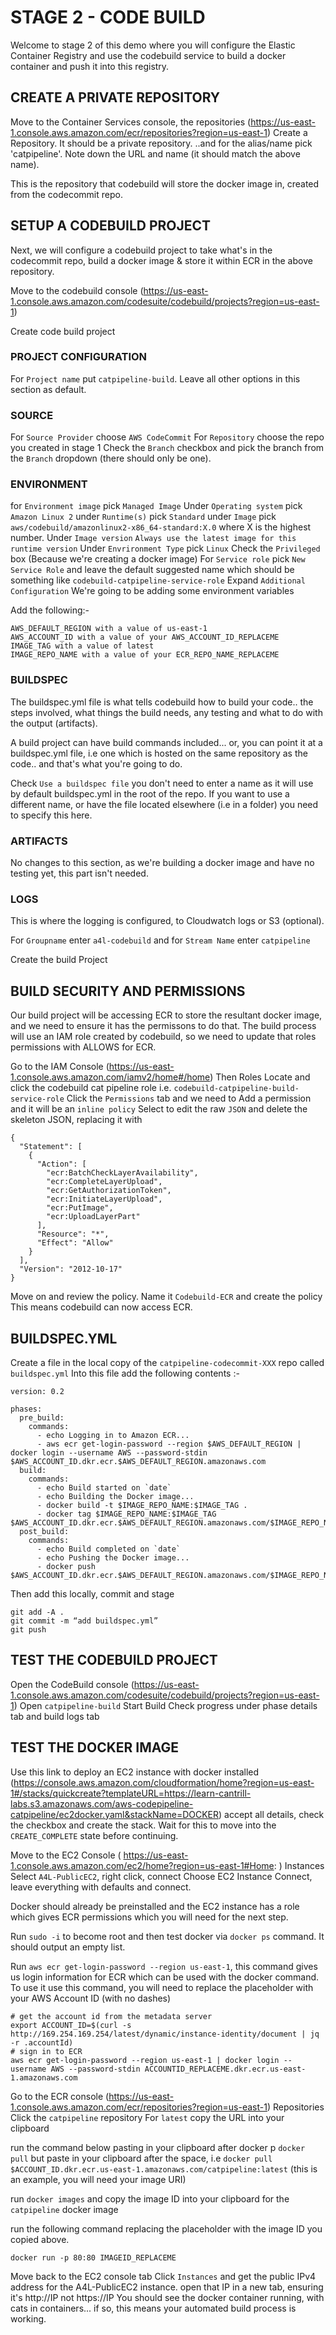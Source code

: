 # STAGE 2 - CODE BUILD

Welcome to stage 2 of this demo where you will configure the Elastic Container Registry and use the codebuild service to build a docker container and push it into this registry.

## CREATE A PRIVATE REPOSITORY

Move to the Container Services console, the repositories (https://us-east-1.console.aws.amazon.com/ecr/repositories?region=us-east-1)
Create a Repository.
It should be a private repository.
..and for the alias/name pick 'catpipeline'.
Note down the URL and name (it should match the above name).

This is the repository that codebuild will store the docker image in, created from the codecommit repo.

## SETUP A CODEBUILD PROJECT

Next, we will configure a codebuild project to take what's in the codecommit repo, build a docker image & store it within ECR in the above repository.

Move to the codebuild console (https://us-east-1.console.aws.amazon.com/codesuite/codebuild/projects?region=us-east-1)

Create code build project

### PROJECT CONFIGURATION
For `Project name` put `catpipeline-build`.
Leave all other options in this section as default.

### SOURCE
For `Source Provider` choose `AWS CodeCommit`
For `Repository` choose the repo you created in stage 1
Check the `Branch` checkbox and pick the branch from the `Branch` dropdown (there should only be one).

### ENVIRONMENT
for `Environment image` pick `Managed Image`
Under `Operating system` pick `Amazon Linux 2`
under `Runtime(s)` pick `Standard`
under `Image` pick `aws/codebuild/amazonlinux2-x86_64-standard:X.0` where X is the highest number.
Under `Image version` `Always use the latest image for this runtime version`
Under `Envrironment Type` pick `Linux`
Check the `Privileged` box (Because we're creating a docker image)
For `Service role` pick `New Service Role` and leave the default suggested name which should be something like `codebuild-catpipeline-service-role`
Expand `Additional Configuration`
We're going to be adding some environment variables

Add the following:-

```
AWS_DEFAULT_REGION with a value of us-east-1
AWS_ACCOUNT_ID with a value of your AWS_ACCOUNT_ID_REPLACEME
IMAGE_TAG with a value of latest
IMAGE_REPO_NAME with a value of your ECR_REPO_NAME_REPLACEME
```

### BUILDSPEC
The buildspec.yml file is what tells codebuild how to build your code.. the steps involved, what things the build needs, any testing and what to do with the output (artifacts).

A build project can have build commands included... or, you can point it at a buildspec.yml file, i.e one which is hosted on the same repository as the code.. and that's what you're going to do.

Check `Use a buildspec file`
you don't need to enter a name as it will use by default buildspec.yml in the root of the repo. If you want to use a different name, or have the file located elsewhere (i.e in a folder) you need to specify this here.

### ARTIFACTS
No changes to this section, as we're building a docker image and have no testing yet, this part isn't needed.

### LOGS

This is where the logging is configured, to Cloudwatch logs or S3 (optional).

For `Groupname` enter `a4l-codebuild`
and for `Stream Name` enter `catpipeline`

Create the build Project

## BUILD SECURITY AND PERMISSIONS

Our build project will be accessing ECR to store the resultant docker image, and we need to ensure it has the permissons to do that. The build process will use an IAM role created by codebuild, so we need to update that roles permissions with ALLOWS for ECR.

Go to the IAM Console (https://us-east-1.console.aws.amazon.com/iamv2/home#/home)
Then Roles
Locate and click the codebuild cat pipeline role i.e. `codebuild-catpipeline-build-service-role`
Click the `Permissions` tab and we need to Add a permission and it will be an `inline policy`
Select to edit the raw `JSON` and delete the skeleton JSON, replacing it with

```
{
  "Statement": [
	{
	  "Action": [
		"ecr:BatchCheckLayerAvailability",
		"ecr:CompleteLayerUpload",
		"ecr:GetAuthorizationToken",
		"ecr:InitiateLayerUpload",
		"ecr:PutImage",
		"ecr:UploadLayerPart"
	  ],
	  "Resource": "*",
	  "Effect": "Allow"
	}
  ],
  "Version": "2012-10-17"
}
```

Move on and review the policy.
Name it `Codebuild-ECR` and create the policy
This means codebuild can now access ECR.

## BUILDSPEC.YML

Create a file in the local copy of the `catpipeline-codecommit-XXX` repo called `buildspec.yml`
Into this file add the following contents :-

```
version: 0.2

phases:
  pre_build:
	commands:
	  - echo Logging in to Amazon ECR...
	  - aws ecr get-login-password --region $AWS_DEFAULT_REGION | docker login --username AWS --password-stdin $AWS_ACCOUNT_ID.dkr.ecr.$AWS_DEFAULT_REGION.amazonaws.com
  build:
	commands:
	  - echo Build started on `date`
	  - echo Building the Docker image...
	  - docker build -t $IMAGE_REPO_NAME:$IMAGE_TAG .
	  - docker tag $IMAGE_REPO_NAME:$IMAGE_TAG $AWS_ACCOUNT_ID.dkr.ecr.$AWS_DEFAULT_REGION.amazonaws.com/$IMAGE_REPO_NAME:$IMAGE_TAG
  post_build:
	commands:
	  - echo Build completed on `date`
	  - echo Pushing the Docker image...
	  - docker push $AWS_ACCOUNT_ID.dkr.ecr.$AWS_DEFAULT_REGION.amazonaws.com/$IMAGE_REPO_NAME:$IMAGE_TAG
```

Then add this locally, commit and stage

```
git add -A .
git commit -m “add buildspec.yml”
git push
```

## TEST THE CODEBUILD PROJECT

Open the CodeBuild console (https://us-east-1.console.aws.amazon.com/codesuite/codebuild/projects?region=us-east-1)
Open `catpipeline-build`
Start Build
Check progress under phase details tab and build logs tab

## TEST THE DOCKER IMAGE

Use this link to deploy an EC2 instance with docker installed (https://console.aws.amazon.com/cloudformation/home?region=us-east-1#/stacks/quickcreate?templateURL=https://learn-cantrill-labs.s3.amazonaws.com/aws-codepipeline-catpipeline/ec2docker.yaml&stackName=DOCKER) accept all details, check the checkbox and create the stack.
Wait for this to move into the `CREATE_COMPLETE` state before continuing.

Move to the EC2 Console ( https://us-east-1.console.aws.amazon.com/ec2/home?region=us-east-1#Home: )
Instances
Select `A4L-PublicEC2`, right click, connect
Choose EC2 Instance Connect, leave everything with defaults and connect.


Docker should already be preinstalled and the EC2 instance has a role which gives ECR permissions which you will need for the next step.

Run `sudo -i` to become root and then test docker via  `docker ps` command.  It should output an empty list.


Run `aws ecr get-login-password --region us-east-1`, this command gives us login information for ECR which can be used with the docker command. To use it use this command, you will need to replace the placeholder with your AWS Account ID (with no dashes)

```yum install jq -y
# get the account id from the metadata server
export ACCOUNT_ID=$(curl -s http://169.254.169.254/latest/dynamic/instance-identity/document | jq -r .accountId)
# sign in to ECR
aws ecr get-login-password --region us-east-1 | docker login --username AWS --password-stdin ACCOUNTID_REPLACEME.dkr.ecr.us-east-1.amazonaws.com
```

Go to the ECR console (https://us-east-1.console.aws.amazon.com/ecr/repositories?region=us-east-1)
Repositories
Click the `catpipeline` repository
For `latest` copy the URL into your clipboard

run the command below pasting in your clipboard after docker p
`docker pull` but paste in your clipboard after the space, i.e
`docker pull $ACCOUNT_ID.dkr.ecr.us-east-1.amazonaws.com/catpipeline:latest` (this is an example, you will need your image URI)

run `docker images` and copy the image ID into your clipboard for the `catpipeline` docker image

run the following command replacing the placeholder with the image ID you copied above.

`docker run -p 80:80 IMAGEID_REPLACEME`

Move back to the EC2 console tab
Click `Instances` and get the public IPv4 address for the A4L-PublicEC2 instance.
open that IP in a new tab, ensuring it's http://IP not https://IP
You should see the docker container running, with cats in containers... if so, this means your automated build process is working.
